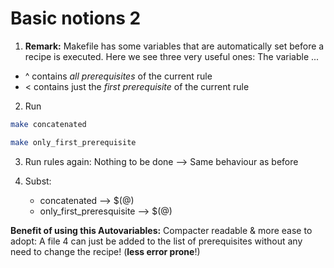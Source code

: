 # Basic notions 2

1. **Remark:** Makefile has some variables that are automatically set before
  a recipe is executed. Here we see three very useful ones: The variable ...
  * ^ contains *all prerequisites* of the current rule
  * < contains just the *first prerequisite* of the current rule

2. Run

  ```zsh
  make concatenated
  ```

  ```zsh
  make only_first_prerequisite
  ```

3. Run rules again: Nothing to be done
  --> Same behaviour as before

4. Subst:
   * concatenated --> $(@)
   * only_first_preresquisite --> $(@)

**Benefit of using this Autovariables:**
Compacter readable & more ease to adopt:
A file 4 can just be added to the list of prerequisites
without any need to change the recipe! (**less error prone**!)
